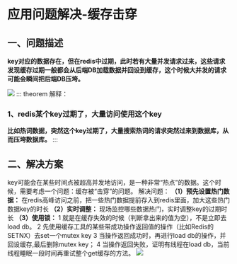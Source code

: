 # 应用问题解决-缓存击穿

## 一、问题描述
**key对应的数据存在，但在redis中过期，此时若有大量并发请求过来，这些请求发现缓存过期一般都会从后端DB加载数据并回设到缓存，这个时候大并发的请求可能会瞬间把后端DB压垮。**

![](https://raw.gitmirror.com/KwFruit/basic-picture-service/note-v1.0.0/img/202308281052343.png)
::: theorem 解释：
### 1、redis某个key过期了，大量访问使用这个key
**比如热词数据，突然这个key过期了，大量搜索热词的请求突然过来到数据库，从而压垮数据库。**
:::

## 二、解决方案
key可能会在某些时间点被超高并发地访问，是一种非常“热点”的数据。这个时候，需要考虑一个问题：缓存被“击穿”的问题。
解决问题：
**（1）预先设置热门数据：** 在redis高峰访问之前，把一些热门数据提前存入到redis里面，加大这些热门数据key的时长
**（2）实时调整：** 现场监控哪些数据热门，实时调整key的过期时长
**（3）使用锁：** 
          1 就是在缓存失效的时候（判断拿出来的值为空），不是立即去load db。
          2 先使用缓存工具的某些带成功操作返回值的操作（比如Redis的SETNX）去set一个mutex key
          3 当操作返回成功时，再进行load db的操作，并回设缓存,最后删除mutex key；
          4 当操作返回失败，证明有线程在load db，当前线程睡眠一段时间再重试整个get缓存的方法。
![](https://raw.gitmirror.com/KwFruit/basic-picture-service/note-v1.0.0/img/202308281052003.png)
